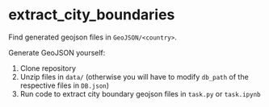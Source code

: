 # extract_city_boundaries

Find generated geojson files in `GeoJSON/<country>`.

Generate GeoJSON yourself:
1. Clone repository
2. Unzip files in `data/` (otherwise you will have to modify `db_path` of the respective files in `DB.json`)
3. Run code to extract city boundary geojson files in `task.py` or `task.ipynb`
